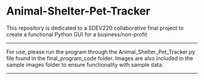 # Animal-Shelter-Pet-Tracker
This repository is dedicated to a SDEV220 collaborative final project to create a functional Python GUI for a business/non-profit

*** 
For use, please run the program through the Animal_Shelter_Pet_Tracker.py file found in the final_program_code folder.
Images are also included in the sample images folder to ensure functionality with sample data.
***
